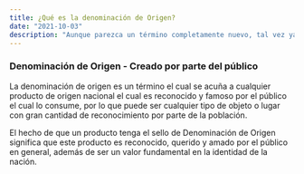 ```yaml
---
title: ¿Qué es la denominación de Origen?
date: "2021-10-03"
description: "Aunque parezca un término completamente nuevo, tal vez ya te hayas con un producto con este sello."
---
```


### Denominación de Origen - Creado por parte del público
La denominación de origen es un término el cual se acuña a cualquier producto de origen nacional el cual es reconocido y famoso por el público el cual lo consume, por lo que puede ser cualquier tipo de objeto o lugar con gran cantidad de reconocimiento por parte de la población.

El hecho de que un producto tenga el sello de Denominación de Origen significa que este producto es reconocido, querido y amado por el público en general, además de ser un valor fundamental en la identidad de la nación.